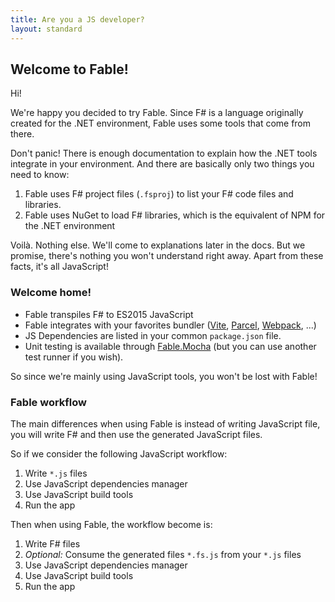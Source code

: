 ```yaml
---
title: Are you a JS developer?
layout: standard
---
```


## Welcome to Fable!

Hi!

We're happy you decided to try Fable. Since F# is a language originally created for the .NET environment, Fable uses some tools that come from there.

Don't panic! There is enough documentation to explain how the .NET tools integrate in your environment. And there are basically only two things you need to know:

1. Fable uses F# project files (`.fsproj`) to list your F# code files and libraries.
2. Fable uses NuGet to load F# libraries, which is the equivalent of NPM for the .NET environment

Voilà. Nothing else. We'll come to explanations later in the docs. But we promise, there's nothing you won't understand right away. Apart from these facts, it's all JavaScript!

### Welcome home!

- Fable transpiles F# to ES2015 JavaScript
- Fable integrates with your favorites bundler ([Vite](https://vitejs.dev/), [Parcel](https://parceljs.org/), [Webpack](https://webpack.js.org/), ...)
- JS Dependencies are listed in your common `package.json` file.
- Unit testing is available through [Fable.Mocha](https://github.com/Zaid-Ajaj/Fable.Mocha) (but you can use another test runner if you wish).

So since we're mainly using JavaScript tools, you won't be lost with Fable!

### Fable workflow

The main differences when using Fable is instead of writing JavaScript file, you will write F# and then use the generated JavaScript files.

So if we consider the following JavaScript workflow:

1. Write `*.js` files
1. Use JavaScript dependencies manager
1. Use JavaScript build tools
1. Run the app

Then when using Fable, the workflow become is:

1. Write F# files
1. *Optional:* Consume the generated files `*.fs.js` from your `*.js` files
1. Use JavaScript dependencies manager
1. Use JavaScript build tools
1. Run the app
